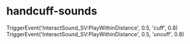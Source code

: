 # handcuff-sounds

TriggerEvent('InteractSound_SV:PlayWithinDistance', 0.5, 'cuff', 0.8)
TriggerEvent('InteractSound_SV:PlayWithinDistance', 0.5, 'uncuff', 0.8)
